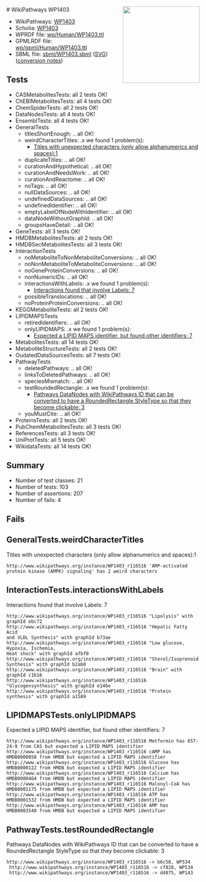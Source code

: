 <img style="float: right; width: 200px" src="../logo.png" />
# WikiPathways WP1403

* WikiPathways: [WP1403](https://identifiers.org/wikipathways:WP1403)
* Scholia: [WP1403](https://scholia.toolforge.org/wikipathways/WP1403)
* WPRDF file: [wp/Human/WP1403.ttl](../wp/Human/WP1403.ttl)
* GPMLRDF file: [wp/gpml/Human/WP1403.ttl](../wp/gpml/Human/WP1403.ttl)
* SBML file: [sbml/WP1403.sbml](../sbml/WP1403.sbml) ([SVG](../sbml/WP1403.svg)) ([conversion notes](../sbml/WP1403.txt))

## Tests
* CASMetabolitesTests: all 2 tests OK!
* ChEBIMetabolitesTests: all 4 tests OK!
* ChemSpiderTests: all 2 tests OK!
* DataNodesTests: all 4 tests OK!
* EnsemblTests: all 4 tests OK!
* GeneralTests
    * titlesShortEnough: .. all OK!
    * weirdCharacterTitles: .x we found 1 problem(s):
        * [Titles with unexpected characters (only allow alphanumerics and spaces):1](#fda87b3f)
    * duplicateTitles: .. all OK!
    * curationAndHypothetical: .. all OK!
    * curationAndNeedsWork: .. all OK!
    * curationAndReactome: .. all OK!
    * noTags: .. all OK!
    * nullDataSources: .. all OK!
    * undefinedDataSources: .. all OK!
    * undefinedIdentifier: .. all OK!
    * emptyLabelOfNodeWithIdentifier: .. all OK!
    * dataNodeWithoutGraphId: .. all OK!
    * groupsHaveDetail: .. all OK!
* GeneTests: all 3 tests OK!
* HMDBMetabolitesTests: all 2 tests OK!
* HMDBSecMetabolitesTests: all 3 tests OK!
* InteractionTests
    * noMetaboliteToNonMetaboliteConversions: .. all OK!
    * noNonMetaboliteToMetaboliteConversions: .. all OK!
    * noGeneProteinConversions: .. all OK!
    * nonNumericIDs: .. all OK!
    * interactionsWithLabels: .x we found 1 problem(s):
        * [Interactions found that involve Labels: 7](#630d267e)
    * possibleTranslocations: .. all OK!
    * noProteinProteinConversions: .. all OK!
* KEGGMetaboliteTests: all 2 tests OK!
* LIPIDMAPSTests
    * retiredIdentifiers: .. all OK!
    * onlyLIPIDMAPS: .x we found 1 problem(s):
        * [Expected a LIPID MAPS identifier, but found other identifiers: 7](#48cc60be)
* MetabolitesTests: all 14 tests OK!
* MetaboliteStructureTests: all 2 tests OK!
* OudatedDataSourcesTests: all 7 tests OK!
* PathwayTests
    * deletedPathways: .. all OK!
    * linksToDeletedPathways: .. all OK!
    * speciesMismatch: .. all OK!
    * testRoundedRectangle: .x we found 1 problem(s):
        * [Pathways DataNodes with WikiPathways ID that can be converted to have a RoundedRectangle StyleType so that they become clickable: 3](#9fbad3cd)
    * youMustCite: .. all OK!
* ProteinsTests: all 2 tests OK!
* PubChemMetabolitesTests: all 3 tests OK!
* ReferencesTests: all 3 tests OK!
* UniProtTests: all 5 tests OK!
* WikidataTests: all 14 tests OK!


## Summary

* Number of test classes: 21
* Number of tests: 103
* Number of assertions: 207
* Number of fails: 4

## Fails

<a name="fda87b3f" />

## GeneralTests.weirdCharacterTitles

Titles with unexpected characters (only allow alphanumerics and spaces):1
```
http://www.wikipathways.org/instance/WP1403_r116516 'AMP-activated protein kinase (AMPK) signaling' has 2 weird characters
```

<a name="630d267e" />

## InteractionTests.interactionsWithLabels

Interactions found that involve Labels: 7
```
http://www.wikipathways.org/instance/WP1403_r116516 "Lipolysis" with graphId ebc72
http://www.wikipathways.org/instance/WP1403_r116516 "Hepatic Fatty Acid
and VLDL Synthesis" with graphId b73ae
http://www.wikipathways.org/instance/WP1403_r116516 "Low glucose,
Hypoxia, Ischemia,
Heat shock" with graphId afbf0
http://www.wikipathways.org/instance/WP1403_r116516 "Sterol/Isoprenoid
Synthesis" with graphId b2ab0
http://www.wikipathways.org/instance/WP1403_r116516 "Brain" with graphId c1b16
http://www.wikipathways.org/instance/WP1403_r116516 "Glycogensynthesis" with graphId e146e
http://www.wikipathways.org/instance/WP1403_r116516 "Protein synthesis" with graphId a1589
```

<a name="48cc60be" />

## LIPIDMAPSTests.onlyLIPIDMAPS

Expected a LIPID MAPS identifier, but found other identifiers: 7
```
http://www.wikipathways.org/instance/WP1403_r116516 Metformin has 657-24-9 from CAS but expected a LIPID MAPS identifier
http://www.wikipathways.org/instance/WP1403_r116516 cAMP has HMDB0000058 from HMDB but expected a LIPID MAPS identifier
http://www.wikipathways.org/instance/WP1403_r116516 Glucose has HMDB0000122 from HMDB but expected a LIPID MAPS identifier
http://www.wikipathways.org/instance/WP1403_r116516 Calcium has HMDB0000464 from HMDB but expected a LIPID MAPS identifier
http://www.wikipathways.org/instance/WP1403_r116516 Malonyl-CoA has HMDB0001175 from HMDB but expected a LIPID MAPS identifier
http://www.wikipathways.org/instance/WP1403_r116516 ATP has HMDB0001532 from HMDB but expected a LIPID MAPS identifier
http://www.wikipathways.org/instance/WP1403_r116516 AMP has HMDB0003540 from HMDB but expected a LIPID MAPS identifier
```

<a name="9fbad3cd" />

## PathwayTests.testRoundedRectangle

Pathways DataNodes with WikiPathways ID that can be converted to have a RoundedRectangle StyleType so that they become clickable: 3
```
http://www.wikipathways.org/instance/WP1403_r116516 -> b6c58, WP534
 http://www.wikipathways.org/instance/WP1403_r116516 -> cf828, WP534
 http://www.wikipathways.org/instance/WP1403_r116516 -> d4875, WP143
 ```

